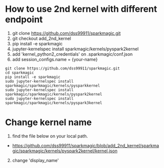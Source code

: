 # How to use 2nd kernel with different endpoint

1. git clone https://github.com/dss99911/sparkmagic.git
2. git checkout add_2nd_kernel
3. pip install -e sparkmagic
4. jupyter-kernelspec install sparkmagic/kernels/pyspark2kernel
5. add 'kernel_python2_credentials' on .sparkmagic/conf.json
6. add session_configs.name = {your-name}

```shell
git clone https://github.com/dss99911/sparkmagic.git
cd sparkmagic
pip install -e sparkmagic
sudo jupyter-kernelspec install sparkmagic/sparkmagic/kernels/pysparkkernel
sudo jupyter-kernelspec install sparkmagic/sparkmagic/kernels/pyspark2kernel
sudo jupyter-kernelspec install sparkmagic/sparkmagic/kernels/pyspark3kernel

```


# Change kernel name
1. find the file below on your local path.
  - https://github.com/dss99911/sparkmagic/blob/add_2nd_kernel/sparkmagic/sparkmagic/kernels/pyspark2kernel/kernel.json
2. change 'display_name'
